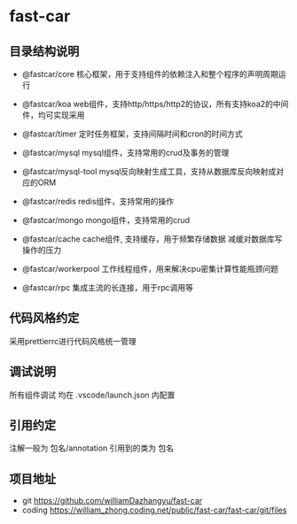 # fast-car

## 目录结构说明

* @fastcar/core 核心框架，用于支持组件的依赖注入和整个程序的声明周期运行

* @fastcar/koa web组件，支持http/https/http2的协议，所有支持koa2的中间件，均可实现采用

* @fastcar/timer 定时任务框架，支持间隔时间和cron的时间方式

* @fastcar/mysql mysql组件，支持常用的crud及事务的管理

* @fastcar/mysql-tool mysql反向映射生成工具，支持从数据库反向映射成对应的ORM

* @fastcar/redis redis组件，支持常用的操作

* @fastcar/mongo mongo组件，支持常用的crud

* @fastcar/cache cache组件, 支持缓存，用于频繁存储数据 减缓对数据库写操作的压力

* @fastcar/workerpool 工作线程组件，用来解决cpu密集计算性能瓶颈问题

* @fastcar/rpc 集成主流的长连接，用于rpc调用等

## 代码风格约定

采用prettierrc进行代码风格统一管理

## 调试说明

所有组件调试 均在 .vscode/launch.json 内配置

## 引用约定

注解一般为 包名/annotation
引用到的类为 包名

## 项目地址

* git    <https://github.com/williamDazhangyu/fast-car>
* coding <https://william_zhong.coding.net/public/fast-car/fast-car/git/files>
